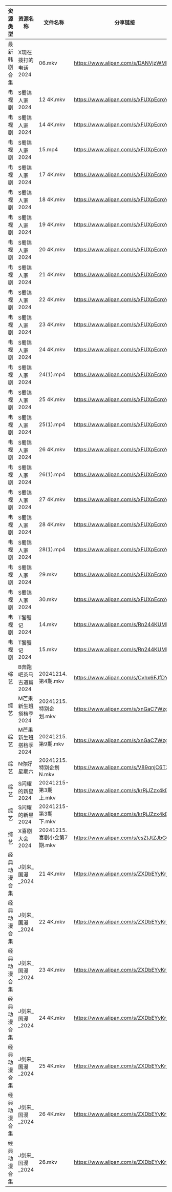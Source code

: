| 资源类型   | 资源名称          | 文件名称                 | 分享链接                                 | 更新时间                |
| ------ | ------------- | -------------------- | ------------------------------------ | ------------------- |
| 最新韩剧合集 | X现在拨打的电话2024  | 06.mkv               | https://www.alipan.com/s/DANVjzWMEL4 | 2024-12-15 00:06:35 |
| 电视剧    | S蜀锦人家2024     | 12 4K.mkv            | https://www.alipan.com/s/xFUXpEcroYn | 2024-12-15 14:06:23 |
| 电视剧    | S蜀锦人家2024     | 14 4K.mkv            | https://www.alipan.com/s/xFUXpEcroYn | 2024-12-15 14:06:22 |
| 电视剧    | S蜀锦人家2024     | 15.mp4               | https://www.alipan.com/s/xFUXpEcroYn | 2024-12-15 14:06:22 |
| 电视剧    | S蜀锦人家2024     | 17 4K.mkv            | https://www.alipan.com/s/xFUXpEcroYn | 2024-12-15 14:06:22 |
| 电视剧    | S蜀锦人家2024     | 18 4K.mkv            | https://www.alipan.com/s/xFUXpEcroYn | 2024-12-15 14:06:22 |
| 电视剧    | S蜀锦人家2024     | 19 4K.mkv            | https://www.alipan.com/s/xFUXpEcroYn | 2024-12-15 14:06:21 |
| 电视剧    | S蜀锦人家2024     | 20 4K.mkv            | https://www.alipan.com/s/xFUXpEcroYn | 2024-12-15 14:06:21 |
| 电视剧    | S蜀锦人家2024     | 21 4K.mkv            | https://www.alipan.com/s/xFUXpEcroYn | 2024-12-15 14:06:21 |
| 电视剧    | S蜀锦人家2024     | 22 4K.mkv            | https://www.alipan.com/s/xFUXpEcroYn | 2024-12-15 14:06:21 |
| 电视剧    | S蜀锦人家2024     | 23 4K.mkv            | https://www.alipan.com/s/xFUXpEcroYn | 2024-12-15 14:06:21 |
| 电视剧    | S蜀锦人家2024     | 24 4K.mkv            | https://www.alipan.com/s/xFUXpEcroYn | 2024-12-15 14:06:20 |
| 电视剧    | S蜀锦人家2024     | 24(1).mp4            | https://www.alipan.com/s/xFUXpEcroYn | 2024-12-15 14:06:20 |
| 电视剧    | S蜀锦人家2024     | 25 4K.mkv            | https://www.alipan.com/s/xFUXpEcroYn | 2024-12-15 14:06:20 |
| 电视剧    | S蜀锦人家2024     | 25(1).mp4            | https://www.alipan.com/s/xFUXpEcroYn | 2024-12-15 14:06:20 |
| 电视剧    | S蜀锦人家2024     | 26 4K.mkv            | https://www.alipan.com/s/xFUXpEcroYn | 2024-12-15 14:06:19 |
| 电视剧    | S蜀锦人家2024     | 26(1).mp4            | https://www.alipan.com/s/xFUXpEcroYn | 2024-12-15 14:06:19 |
| 电视剧    | S蜀锦人家2024     | 27 4K.mkv            | https://www.alipan.com/s/xFUXpEcroYn | 2024-12-15 14:06:19 |
| 电视剧    | S蜀锦人家2024     | 28 4K.mkv            | https://www.alipan.com/s/xFUXpEcroYn | 2024-12-15 14:06:19 |
| 电视剧    | S蜀锦人家2024     | 28(1).mp4            | https://www.alipan.com/s/xFUXpEcroYn | 2024-12-15 14:06:19 |
| 电视剧    | S蜀锦人家2024     | 29.mkv               | https://www.alipan.com/s/xFUXpEcroYn | 2024-12-15 14:06:18 |
| 电视剧    | S蜀锦人家2024     | 30.mkv               | https://www.alipan.com/s/xFUXpEcroYn | 2024-12-15 14:06:18 |
| 电视剧    | T饕餮记2024      | 14.mkv               | https://www.alipan.com/s/Rn244KUMhV7 | 2024-12-15 14:06:30 |
| 电视剧    | T饕餮记2024      | 15.mkv               | https://www.alipan.com/s/Rn244KUMhV7 | 2024-12-15 14:06:30 |
| 综艺     | B奔跑吧茶马古道篇2024 | 20241214.第4期.mkv     | https://www.alipan.com/s/Cvhx6FJfDYP | 2024-12-15 00:06:57 |
| 综艺     | M芒果新生班搭档季2024 | 20241215.特别企划.mkv    | https://www.alipan.com/s/xnGaC7WzgLK | 2024-12-15 14:07:24 |
| 综艺     | M芒果新生班搭档季2024 | 20241215.第9期.mkv     | https://www.alipan.com/s/xnGaC7WzgLK | 2024-12-15 14:07:24 |
| 综艺     | N你好星期六        | 20241215.特别企划N.mkv   | https://www.alipan.com/s/V89qnjC6T3z | 2024-12-15 14:07:36 |
| 综艺     | S闪耀的新星2024    | 20241215-第3期上.mkv    | https://www.alipan.com/s/krRjJZzx4kD | 2024-12-15 14:08:01 |
| 综艺     | S闪耀的新星2024    | 20241215-第3期下.mkv    | https://www.alipan.com/s/krRjJZzx4kD | 2024-12-15 14:08:01 |
| 综艺     | X喜剧大会2024     | 20241215.喜剧小会第7期.mkv | https://www.alipan.com/s/csZtJtZJbGQ | 2024-12-15 14:08:24 |
| 经典动漫合集 | J剑来_国漫_2024   | 21 4K.mkv            | https://www.alipan.com/s/ZXDbEYyKrjr | 2024-12-15 13:05:41 |
| 经典动漫合集 | J剑来_国漫_2024   | 22 4K.mkv            | https://www.alipan.com/s/ZXDbEYyKrjr | 2024-12-15 13:05:40 |
| 经典动漫合集 | J剑来_国漫_2024   | 23 4K.mkv            | https://www.alipan.com/s/ZXDbEYyKrjr | 2024-12-15 13:05:40 |
| 经典动漫合集 | J剑来_国漫_2024   | 24 4K.mkv            | https://www.alipan.com/s/ZXDbEYyKrjr | 2024-12-15 13:05:40 |
| 经典动漫合集 | J剑来_国漫_2024   | 25 4K.mkv            | https://www.alipan.com/s/ZXDbEYyKrjr | 2024-12-15 13:05:40 |
| 经典动漫合集 | J剑来_国漫_2024   | 26 4K.mkv            | https://www.alipan.com/s/ZXDbEYyKrjr | 2024-12-15 13:05:39 |
| 经典动漫合集 | J剑来_国漫_2024   | 26.mkv               | https://www.alipan.com/s/ZXDbEYyKrjr | 2024-12-15 08:05:45 |
